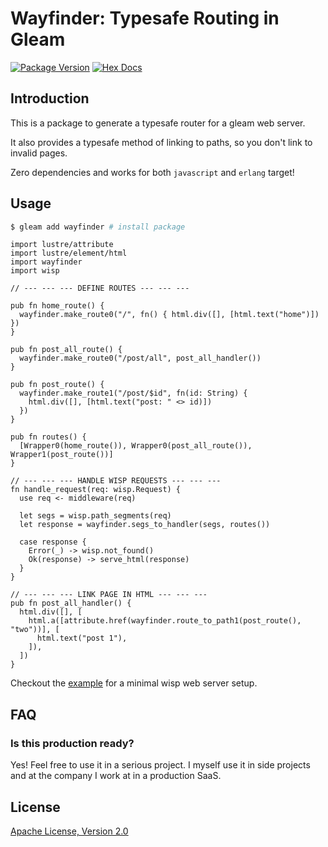 # Wayfinder: Typesafe Routing in Gleam

[![Package Version](https://img.shields.io/hexpm/v/wayfinder)](https://hex.pm/packages/wayfinder)
[![Hex Docs](https://img.shields.io/badge/hex-docs-ffaff3)](https://hexdocs.pm/wayfinder/)

## Introduction

This is a package to generate a typesafe router for a gleam web server.

It also provides a typesafe method of linking to paths, so you don't link to invalid pages.

Zero dependencies and works for both `javascript` and `erlang` target!

## Usage

```bash
$ gleam add wayfinder # install package
```

```gleam
import lustre/attribute
import lustre/element/html
import wayfinder
import wisp

// --- --- --- DEFINE ROUTES --- --- ---

pub fn home_route() {
  wayfinder.make_route0("/", fn() { html.div([], [html.text("home")]) })
}

pub fn post_all_route() {
  wayfinder.make_route0("/post/all", post_all_handler())
}

pub fn post_route() {
  wayfinder.make_route1("/post/$id", fn(id: String) {
    html.div([], [html.text("post: " <> id)])
  })
}

pub fn routes() {
  [Wrapper0(home_route()), Wrapper0(post_all_route()), Wrapper1(post_route())]
}

// --- --- --- HANDLE WISP REQUESTS --- --- ---
fn handle_request(req: wisp.Request) {
  use req <- middleware(req)

  let segs = wisp.path_segments(req)
  let response = wayfinder.segs_to_handler(segs, routes())

  case response {
    Error(_) -> wisp.not_found()
    Ok(response) -> serve_html(response)
  }
}

// --- --- --- LINK PAGE IN HTML --- --- ---
pub fn post_all_handler() {
  html.div([], [
    html.a([attribute.href(wayfinder.route_to_path1(post_route(), "two"))], [
      html.text("post 1"),
    ]),
  ])
}
```

Checkout the [example](./example) for a minimal wisp web server setup.

## FAQ

### Is this production ready?

Yes! Feel free to use it in a serious project. I myself use it in side projects and at the company I work at in a production SaaS.

## License
[Apache License, Version 2.0](./LICENSE)
